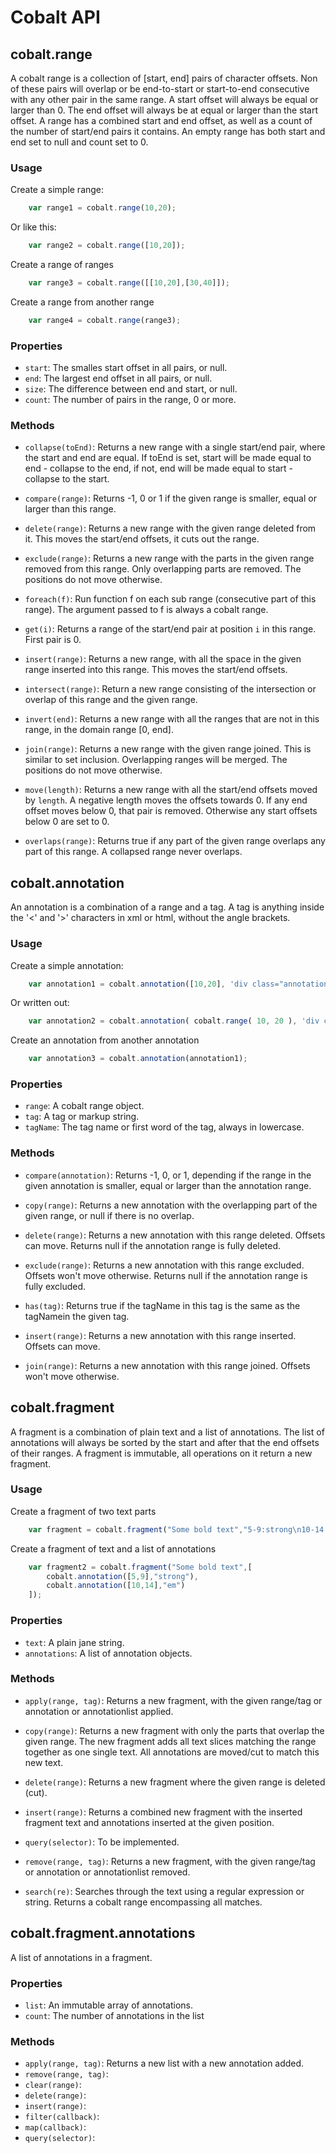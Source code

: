 # Cobalt API

## cobalt.range
A cobalt range is a collection of [start, end] pairs of character offsets.
Non of these pairs will overlap or be end-to-start or start-to-end consecutive with any other pair in the same range.
A start offset will always be equal or larger than 0. The end offset will
always be at equal or larger than the start offset.
A range has a combined start and end offset, as well as a count of the number of start/end pairs it contains.
An empty range has both start and end set to null and count set to 0.

### Usage

Create a simple range:
```javascript
	var range1 = cobalt.range(10,20);
```
Or like this:
```javascript
	var range2 = cobalt.range([10,20]);
```
Create a range of ranges
```javascript
	var range3 = cobalt.range([[10,20],[30,40]]);
```
Create a range from another range
```javascript
	var range4 = cobalt.range(range3);
```

### Properties
- `start`: The smalles start offset in all pairs, or null.
- `end`: The largest end offset in all pairs, or null.
- `size`: The difference between end and start, or null.
- `count`: The number of pairs in the range, 0 or more.

### Methods
- `collapse(toEnd)`: Returns a new range with a single start/end pair, where the start and end are equal. If toEnd is set, start will be made equal to end - collapse to the end, if not, end will be made equal to start - collapse to the start.

- `compare(range)`: Returns -1, 0 or 1 if the given range is smaller, equal or larger than this range.

- `delete(range)`: Returns a new range with the given range deleted from it. This moves the start/end offsets, it cuts out the range.

- `exclude(range)`: Returns a new range with the parts in the given range removed from this range. Only overlapping parts are removed. The positions do not move otherwise.

- `foreach(f)`: Run function f on each sub range (consecutive part of this range). The argument passed to f is always a cobalt range.

- `get(i)`: Returns a range of the start/end pair at position `i` in this range. First pair is 0.

- `insert(range)`: Returns a new range, with all the space in the given range inserted into this range. This moves the start/end offsets.

- `intersect(range)`: Return a new range consisting of the intersection or overlap of this range and the given range.

- `invert(end)`: Returns a new range with all the ranges that are not in this range, in the domain range [0, end].

- `join(range)`: Returns a new range with the given range joined. This is similar to set inclusion. Overlapping ranges will be merged. The positions
do not move otherwise.

- `move(length)`: Returns a new range with all the start/end offsets moved by `length`. A negative length moves the offsets towards 0. If any end offset moves below 0, that pair is removed. Otherwise any start offsets below 0 are set to 0.

- `overlaps(range)`: Returns true if any part of the given range overlaps any part of this range. A collapsed range never overlaps.

## cobalt.annotation
An annotation is a combination of a range and a tag. A tag is anything inside the '<' and '>' characters in xml or html, without the angle brackets.

### Usage
Create a simple annotation:
```javascript
	var annotation1 = cobalt.annotation([10,20], 'div class="annotation"');
```
Or written out:
```javascript
	var annotation2 = cobalt.annotation( cobalt.range( 10, 20 ), 'div class="annotation"');
```
Create an annotation from another annotation
```javascript
	var annotation3 = cobalt.annotation(annotation1);
```	

### Properties
- `range`: A cobalt range object.
- `tag`: A tag or markup string.
- `tagName`: The tag name or first word of the tag, always in lowercase.

### Methods
- `compare(annotation)`: Returns -1, 0, or 1, depending if the range in the given annotation is smaller, equal or larger than the annotation range.

- `copy(range)`: Returns a new annotation with the overlapping part of the given range, or null if there is no overlap.

- `delete(range)`: Returns a new annotation with this range deleted. Offsets can move. Returns null if the annotation range is fully deleted.

- `exclude(range)`: Returns a new annotation with this range excluded. Offsets won't move otherwise. Returns null if the annotation range is fully excluded.

- `has(tag)`: Returns true if the tagName in this tag is the same as the tagNamein the given tag.

- `insert(range)`: Returns a new annotation with this range inserted. Offsets can move.

- `join(range)`: Returns a new annotation with this range joined. Offsets won't move otherwise.

## cobalt.fragment
A fragment is a combination of plain text and a list of annotations. The list of annotations will always be sorted by the start and after that the end offsets of their ranges. A fragment is immutable, all operations on it return a new fragment.

### Usage
Create a fragment of two text parts
```javascript
	var fragment = cobalt.fragment("Some bold text","5-9:strong\n10-14:em");
```
Create a fragment of text and a list of annotations
```javascript
	var fragment2 = cobalt.fragment("Some bold text",[
		cobalt.annotation([5,9],"strong"),
		cobalt.annotation([10,14],"em")
	]);
```
### Properties
- `text`: A plain jane string.
- `annotations`: A list of annotation objects.

### Methods 
- `apply(range, tag)`: Returns a new fragment, with the given range/tag or annotation or annotationlist applied.

- `copy(range)`: Returns a new fragment with only the parts that overlap the given range. The new fragment adds all text slices matching the range together as one single text. All annotations are moved/cut to match this new text.

- `delete(range)`: Returns a new fragment where the given range is deleted (cut).

- `insert(range)`: Returns a combined new fragment with the inserted fragment text and annotations inserted at the given position.

- `query(selector)`: To be implemented.

- `remove(range, tag)`: Returns a new fragment, with the given range/tag or annotation or annotationlist removed.

- `search(re)`: Searches through the text using a regular expression or string. Returns a cobalt range encompassing all matches.

## cobalt.fragment.annotations
A list of annotations in a fragment.

### Properties
- `list`: An immutable array of annotations.
- `count`: The number of annotations in the list

### Methods
- `apply(range, tag)`: Returns a new list with a new annotation added.
- `remove(range, tag)`:
- `clear(range)`:
- `delete(range)`:
- `insert(range)`:
- `filter(callback)`:
- `map(callback)`:
- `query(selector)`:
